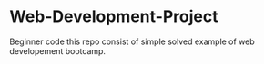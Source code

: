 # Web-Development-Project
 Beginner code
    this repo consist of simple solved example of web developement bootcamp.